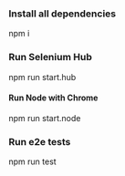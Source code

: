 ### Install all dependencies
npm i

### Run Selenium Hub
npm run start.hub

#### Run Node with Chrome
npm run start.node

### Run e2e tests
npm run test